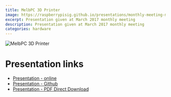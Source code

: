 ```yaml
---
title: MelbPC 3D Printer
image: https://raspberrypisig.github.io/presentations/monthly-meeting-mar-2017/images/16998124_714166648757457_7971615381789675373_n.jpg
excerpt: Presentation given at March 2017 monthly meeting
description: Presentation given at March 2017 monthly meeting
categories: hardware
---
```

![MelbPC 3D Printer](https://raspberrypisig.github.io/presentations/monthly-meeting-mar-2017/images/16864798_714166682090787_5407110832325354132_n.jpg)

# Presentation links
- [Presentation - online](https://raspberrypisig.github.io/presentations/monthly-meeting-mar-2017/melbpc-montly-meeting-mar-2017.html)
- [Presentation - Github](https://raspberrypisig.github.io/presentations/monthly-meeting-mar-2017/melbpc-montly-meeting-mar-2017.pdf)
- [Presentation - PDF Direct Download](https://github.com/raspberrypisig/raspberrypisig.github.io/raw/master/presentations/monthly-meeting-mar-2017/melbpc-montly-meeting-mar-2017.pdf)
